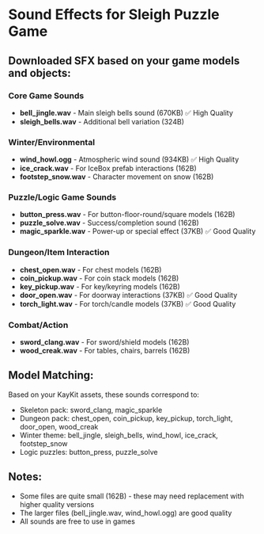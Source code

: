# Sound Effects for Sleigh Puzzle Game

## Downloaded SFX based on your game models and objects:

### Core Game Sounds
- **bell_jingle.wav** - Main sleigh bells sound (670KB) ✅ High Quality
- **sleigh_bells.wav** - Additional bell variation (324B)

### Winter/Environmental
- **wind_howl.ogg** - Atmospheric wind sound (934KB) ✅ High Quality
- **ice_crack.wav** - For IceBox prefab interactions (162B)
- **footstep_snow.wav** - Character movement on snow (162B)

### Puzzle/Logic Game Sounds
- **button_press.wav** - For button-floor-round/square models (162B)
- **puzzle_solve.wav** - Success/completion sound (162B)
- **magic_sparkle.wav** - Power-up or special effect (37KB) ✅ Good Quality

### Dungeon/Item Interaction
- **chest_open.wav** - For chest models (162B)
- **coin_pickup.wav** - For coin stack models (162B)
- **key_pickup.wav** - For key/keyring models (162B)
- **door_open.wav** - For doorway interactions (37KB) ✅ Good Quality
- **torch_light.wav** - For torch/candle models (37KB) ✅ Good Quality

### Combat/Action
- **sword_clang.wav** - For sword/shield models (162B)
- **wood_creak.wav** - For tables, chairs, barrels (162B)

## Model Matching:
Based on your KayKit assets, these sounds correspond to:
- Skeleton pack: sword_clang, magic_sparkle
- Dungeon pack: chest_open, coin_pickup, key_pickup, torch_light, door_open, wood_creak
- Winter theme: bell_jingle, sleigh_bells, wind_howl, ice_crack, footstep_snow
- Logic puzzles: button_press, puzzle_solve

## Notes:
- Some files are quite small (162B) - these may need replacement with higher quality versions
- The larger files (bell_jingle.wav, wind_howl.ogg) are good quality
- All sounds are free to use in games
